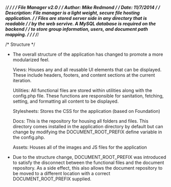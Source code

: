 /****************************************************************************************/
/*                                                                                      */
/*  File Manager v2.0                                                                   */
/*  Author:         Mike Redmond                                                        */
/*  Date:           11/7/2014                                                           */
/*  Description:    File manager is a light weight, secure file hosting application.    */
/*                  Files are stored server side in any directory that is readable      */
/*                  by the web servive. A MySQL database is required on the backend     */
/*                  to store group information, users, and document path mapping.       */
/*                                                                                      */
/****************************************************************************************/

/*  Structure   */

*   The overall structure of the application has changed to promote a more modularized
    feel. 
    
    Views:
    Houses any and all reusable UI elements that can be displayed. These include headers, 
    footers, and content sections at the current iteration.
    
    Utilities:
    All functional files are stored within utilities along with the config.php file. These
    functions are responsible for sanitation, fetching, setting, and formatting all 
    content to be displayed.
    
    Stylesheets:
    Stores the CSS for the application (based on Foundation)
    
    Docs:
    This is the repository for housing all folders and files. This directory comes 
    installed in the application directory by default but can change by modifying the 
    DOCUMENT_ROOT_PREFIX define variable in the config.php.
    
    Assets:
    Houses all of the images and JS files for the application
    
*   Due to the structure change, DOCUMENT_ROOT_PREFIX was introduced to satisfy the
    disconnect between the functional files and the document repository. As a side 
    effect, this also allows the document repository to be moved to a different location
    with a correct DOCUMENT_ROOT_PREFIX supplied.
    

    
    
                    